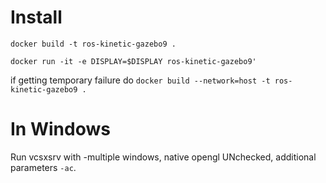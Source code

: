 # Install

`docker build -t ros-kinetic-gazebo9 .`


`docker run -it -e DISPLAY=$DISPLAY ros-kinetic-gazebo9'`

if getting temporary failure do `docker build --network=host -t ros-kinetic-gazebo9 .`
# In Windows
Run vcsxsrv with -multiple windows, native opengl UNchecked,  additional parameters `-ac`.

